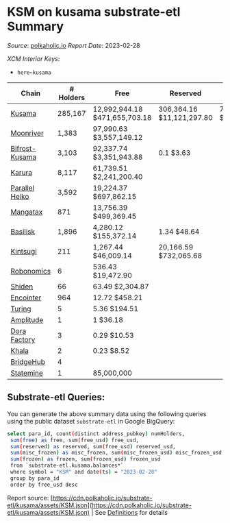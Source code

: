 # KSM on kusama substrate-etl Summary

_Source_: [polkaholic.io](https://polkaholic.io) *Report Date*: 2023-02-28


*XCM Interior Keys*:
* `here~kusama`


| Chain | # Holders | Free | Reserved | Misc Frozen | Frozen | Price | AssetID |
| ----- | --------- | ---- | -------- | ----------- | ------ | ----- | ------- |
| [Kusama](/kusama/0-kusama) | 285,167 | 12,992,944.18 $471,655,703.18 | 306,364.16 $11,121,297.80 | 7,755,183.74  $281,520,230.41 | 7,405,254.86 $268,817,493.70 | $36.30 | `{"Token":"KSM"}` |
| [Moonriver](/kusama/2023-moonriver) | 1,383 | 97,990.63 $3,557,149.12 |   |    |   | $36.30 | `{"Token":"42259045809535163221576417993425387648"}` |
| [Bifrost-Kusama](/kusama/2001-bifrost-ksm) | 3,103 | 92,337.74 $3,351,943.88 | 0.1 $3.63 |    |   | $36.30 | `{"Token":"KSM"}` |
| [Karura](/kusama/2000-karura) | 8,117 | 61,739.51 $2,241,200.40 |   |    |   | $36.30 | `{"Token":"KSM"}` |
| [Parallel Heiko](/kusama/2085-parallel-heiko) | 3,592 | 19,224.37 $697,862.15 |   |    |   | $36.30 | `{"Token":"100"}` |
| [Mangatax](/kusama/2110-mangatax) | 871 | 13,756.39 $499,369.45 |   |    |   | $36.30 | `{"Token":"4"}` |
| [Basilisk](/kusama/2090-basilisk) | 1,896 | 4,280.12 $155,372.14 | 1.34 $48.64 |    |   | $36.30 | `{"Token":"1"}` |
| [Kintsugi](/kusama/2092-kintsugi) | 211 | 1,267.44 $46,009.14 | 20,166.59 $732,065.68 |    |   | $36.30 | `{"Token":"KSM"}` |
| [Robonomics](/kusama/2048-robonomics) | 6 | 536.43 $19,472.90 |   |    |   | $36.30 | `{"Token":"4294967295"}` |
| [Shiden](/kusama/2007-shiden) | 66 | 63.49 $2,304.87 |   |    |   | $36.30 | `{"Token":"340282366920938463463374607431768211455"}` |
| [Encointer](/kusama/1001-encointer) | 964 | 12.72 $458.21 |   |    |   | $36.03 | `{"Token":"KSM"}` |
| [Turing](/kusama/2114-turing) | 5 | 5.36 $194.51 |   |    |   | $36.30 | `{"Token":"1"}` |
| [Amplitude](/kusama/2124-amplitude) | 1 | 1 $36.18 |   |    |   | $36.30 | `{"XCM":"KSM"}` |
| [Dora Factory](/kusama/2115-dorafactory) | 3 | 0.29 $10.53 |   |    |   | $36.30 | `{"Token":"KSM"}` |
| [Khala](/kusama/2004-khala) | 2 | 0.23 $8.52 |   |    |   | $36.30 | `{"Token":"0"}` |
| [BridgeHub](/kusama/1002-bridgehub) | 4 |   |   |    |   |  | `{"Token":"KSM"}` |
| [Statemine](/kusama/1000-statemine) | 1 | 85,000,000  |   |    |   |  | `{"Token":"1234"}` |

## Substrate-etl Queries:
You can generate the above summary data using the following queries using the public dataset `substrate-etl` in Google BigQuery:
```bash
select para_id, count(distinct address_pubkey) numHolders, 
 sum(free) as free, sum(free_usd) free_usd,
 sum(reserved) as reserved, sum(free_usd) reserved_usd,
 sum(misc_frozen) as misc_frozen, sum(misc_frozen_usd) misc_frozen_usd,
 sum(frozen) as frozen, sum(frozen_usd) frozen_usd
 from `substrate-etl.kusama.balances*` 
 where symbol = "KSM" and date(ts) = "2023-02-28"
 group by para_id
 order by free_usd desc
```


Report source: [https://cdn.polkaholic.io/substrate-etl/kusama/assets/KSM.json](https://cdn.polkaholic.io/substrate-etl/kusama/assets/KSM.json) | See [Definitions](/DEFINITIONS.md) for details
